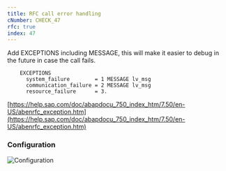 ```yaml
---
title: RFC call error handling
cNumber: CHECK_47
rfc: true
index: 47
---
```


Add EXCEPTIONS including MESSAGE, this will make it easier to debug in the future in case the call fails.

```abap
    EXCEPTIONS
      system_failure        = 1 MESSAGE lv_msg
      communication_failure = 2 MESSAGE lv_msg
      resource_failure      = 3.
```

[https://help.sap.com/doc/abapdocu_750_index_htm/7.50/en-US/abenrfc_exception.htm](https://help.sap.com/doc/abapdocu_750_index_htm/7.50/en-US/abenrfc_exception.htm)

### Configuration
![Configuration](/img/default_conf.png)
